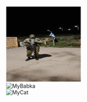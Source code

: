 <img src="/images/agnash.jpg" alt="MyMe" height=200 width=200/> <br>
<img scr="/images/babka.jpg" alt="MyBabka" height=200 width=200/> <br>
<img scr="/images/kote.jpg" alt="MyCat" height=200 width=200/> <br>

